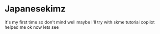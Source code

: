 # Japanesekimz
It's my first time so don't mind
well maybe I'll try with skme tutorial 
copilot helped me
ok now lets see
